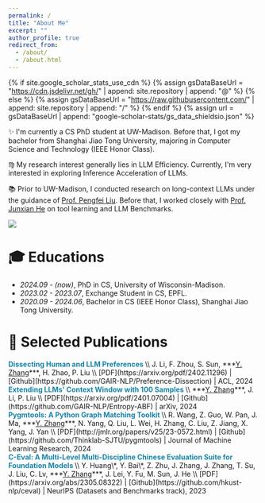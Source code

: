 ```yaml
---
permalink: /
title: "About Me"
excerpt: ""
author_profile: true
redirect_from: 
  - /about/
  - /about.html
---
```


{% if site.google_scholar_stats_use_cdn %}
{% assign gsDataBaseUrl = "https://cdn.jsdelivr.net/gh/" | append: site.repository | append: "@" %}
{% else %}
{% assign gsDataBaseUrl = "https://raw.githubusercontent.com/" | append: site.repository | append: "/" %}
{% endif %}
{% assign url = gsDataBaseUrl | append: "google-scholar-stats/gs_data_shieldsio.json" %}

<span class='anchor' id='about-me'></span>

✨ I'm currently a CS PhD student at UW-Madison. Before that, I got my bachelor from Shanghai Jiao Tong University, majoring in Computer Science and Technology (IEEE Honor Class).

♍️  My research interest generally lies in LLM Efficiency. Currently, I'm very interested in exploring Inference Acceleration of LLMs.

📚 Prior to UW-Madison, I conducted research on long-context LLMs under the guidance of [Prof. Pengfei Liu](http://pfliu.com/). Before that, I worked closely with [Prof. Junxian He](https://jxhe.github.io/) on tool learning and LLM Benchmarks.

<a href='https://scholar.google.com/citations?user=I_EmXRYAAAAJ&hl=en'><img src="https://img.shields.io/endpoint?url={{ url | url_encode }}&logo=Google%20Scholar&labelColor=f6f6f6&color=9cf&style=flat&label=citations"></a>

# 🎓 Educations
- *2024.09 - (now)*, PhD in CS, University of Wisconsin-Madison.
- *2023.02 - 2023.07*, Exchange Student in CS, EPFL.
- *2020.09 - 2024.06*, Bachelor in CS (IEEE Honor Class), Shanghai Jiao Tong University.

# 📖 Selected Publications
<div class='paper-box-text' markdown="1">
<b style="color:#1685a9;">Dissecting Human and LLM Preferences 
</b> \\
J. Li, F. Zhou, S. Sun, ***<ins>Y. Zhang</ins>***, H. Zhao, P. Liu \\
[PDF](https://arxiv.org/pdf/2402.11296) | [Github](https://github.com/GAIR-NLP/Preference-Dissection) | ACL, 2024
</div>

<div class='paper-box-text' markdown="1">
<b style="color:#1685a9;">Extending LLMs' Context Window with 100 Samples
</b>  \\
***<ins>Y. Zhang</ins>***, J. Li, P. Liu   \\
[PDF](https://arxiv.org/pdf/2401.07004) | [Github](https://github.com/GAIR-NLP/Entropy-ABF) | arXiv, 2024
</div>

<div class='paper-box-text' markdown="1">
<b style="color:#1685a9;">Pygmtools: A Python Graph Matching Toolkit
</b>  \\
R. Wang, Z. Guo, W. Pan, J. Ma, ***<ins>Y. Zhang</ins>***, N. Yang, Q. Liu, L. Wei, H. Zhang, C. Liu, Z. Jiang, X. Yang, J. Yan \\
[PDF](http://jmlr.org/papers/v25/23-0572.html) | [Github](https://github.com/Thinklab-SJTU/pygmtools) | Journal of Machine Learning Research, 2024
</div>

<div class='paper-box-text' markdown="1">
<b style="color:#1685a9;">C-Eval: A Multi-Level Multi-Discipline Chinese Evaluation Suite for Foundation Models
</b>  \\
Y. Huang\*, Y. Bai\*, Z. Zhu, J. Zhang, J. Zhang, T. Su, J. Liu, C. Lv, ***<ins>Y. Zhang</ins>***, J. Lei, Y. Fu, M. Sun, J. He \\
[PDF](https://arxiv.org/abs/2305.08322) | [Github](https://github.com/hkust-nlp/ceval) | NeurIPS (Datasets and Benchmarks track), 2023
</div>





